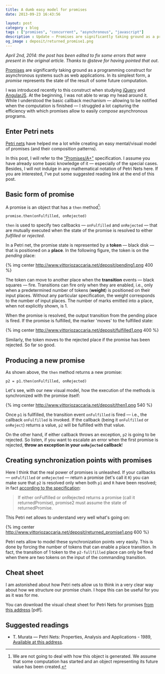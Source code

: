 ```yaml
---
title: A dumb easy model for promises
date: 2013-09-23 16:43:56

layout: post
category : blog 
tags : ["promises", "concurrent", "asynchronous", "javascript"] 
description : Update — Promises are significantly taking ground as a programming construct for asynchronous systems such as web applications. In this post I'll describe how Petri Nets can be used to efficiently model them.
og_image : deposit/returned_promise1.png
---
```


*April 2nd, 2014: the post has been edited to fix some errors that were present in the original article. Thanks to @steve for having pointed that out*.

[Promises](http://en.wikipedia.org/wiki/Futures_and_promises) are significantly taking ground as a programming construct for asynchronous systems such as web applications. In its simplest form, a *promise* represents the state of the result of some future computation.

I was introduced recently to this construct when studying [jQuery](http://api.jquery.com/promise/) and [AngularJS](http://angularjs.org/). At the beginning, I was not able to wrap my head around it. While I understood the basic callback mechanism — allowing to be notified when the computation is finished — I struggled a lot capturing the efficiency with which promises allow to easily *compose* asynchronous programs.

## Enter Petri nets
[Petri nets](http://en.wikipedia.org/wiki/Petri_net) have helped me a lot while creating an easy mental/visual model of promises (and their composition patterns). 

In this post, I will refer to the ["Promises/A+"](http://promises-aplus.github.io/promises-spec/) specification. I assume you have already some basic knowledge of it — especially of the special cases. Besides, I will not indulge in any mathematical notation of Petri Nets here. If you are interested, I've put some suggested reading link at the end of this post.

## Basic form of promise

A promise is an object that has a `then` method[^1]:

    promise.then(onFulfilled, onRejected)

`then` is used to specify two callbacks — `onFulfilled` and `onRejected` — that are mutually executed when the state of the promise is resolved to either *fulfilled* or *rejected*.

In a Petri net, the promise state is represented by a **token** — black disk — that is positioned on a **place**. In the following figure, the token is on the *pending* place:

{% img center http://www.vittoriozaccaria.net/deposit/pending1.png 400 %}

The token can move to another place when the **transition** events — black squares — fire. Transitions can fire only when they are enabled, i.e., only when a predetermined number of tokens (**weight**) is positioned on their input places. Without any particular specification, the weight corresponds to the number of input places. The number of marks emitted into a place, when not explicitly shown, is 1.

When the promise is resolved, the output transition from the pending place is fired. If the promise is fulfilled, the marker 'moves' to the fulfilled state:

{% img center http://www.vittoriozaccaria.net/deposit/fulfilled1.png 400 %}

Similarly, the token moves to the rejected place if the promise has been rejected. So far so good.

## Producing a new promise

As shown above, the `then` method returns a new promise:

    p2 = p1.then(onFulfilled, onRejected)

Let's see, with our new visual model, how the execution of the methods is synchronized with the promise itself:

{% img center http://www.vittoriozaccaria.net/deposit/then1.png  540 %}

Once `p1` is fullfilled, the transition event `onFulfilled` is fired — i.e., the callback `onFulfilled` is invoked. If the callback (being it `onFulfilled` or `onReject`) returns a value, `p2` will be fulfilled with that value.

On the other hand, if either callback throws an exception, `p2` is going to be rejected. So listen, if you want to escalate an error when the first promise is rejected, **throw an exception in your `onRejected` callback**!

## Creating synchronization points with promises

Here I think that the real power of promises is unleashed. If your callbacks — `onFulfilled` or `onRejected` — return a promise (let's call it `R`) you can make sure that `p2` is resolved only when both `p1` and `R` have been resolved; in fact [according to the specification](http://promises-aplus.github.io/promises-spec/#point-52):

> If either onFulfilled or onRejected returns a promise (call it returnedPromise), promise2 must assume the state of returnedPromise.

This Petri net allows to understand very well what's going on:

{% img center http://www.vittoriozaccaria.net/deposit/returned_promise1.png 600 %}

Petri nets allow to model these synchronization points very easily. This is done by forcing the number of tokens that can enable a place transition. In fact, the transition of 1 token to the `p2-fullfilled` place can only be fired when there are two tokens on the input of the commanding transition.

## Cheat sheet

I am astonished about how Petri nets allow us to think in a very clear way about how we structure our promise chain. I hope this can be useful for you as it was for me. 

You can download the visual cheat sheet for Petri Nets for promises [from this address](http://www.vittoriozaccaria.net/deposit/promises_cheat_sheet1.pdf) [pdf].



## Suggested readings

* T. Murata — Petri Nets: Properties, Analysis and Applications - 1989, [Available at this address](http://embedded.eecs.berkeley.edu/Respep/Research/hsc/class.F03/ee249/discussionpapers/PetriNets.pdf).
 
 [^1]: We are not going to deal with how this object is generated. We assume that some computation has started and an object representing its future value has been created.  